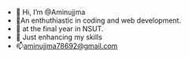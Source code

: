 - 👋 Hi, I’m @Aminujjma
- 👀An enthuthiastic in coding and web development.
- 🌱 at the final year in NSUT.
- 💞️ Just enhancing my skills
- 📫aminujjma78692@gmail.com

<!---
Aminujjma/Aminujjma is a ✨ special ✨ repository because its `README.md` (this file) appears on your GitHub profile.
You can click the Preview link to take a look at your changes.
--->
